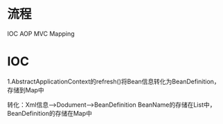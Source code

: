 # 流程
IOC
AOP
MVC
Mapping

# IOC
1.AbstractApplicationContext的refresh()将Bean信息转化为BeanDefinition，存储到Map中


转化：Xml信息-->Dodument-->BeanDefinition
BeanName的存储在List中，BeanDefinition的存储在Map中
